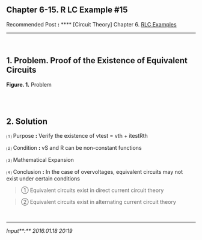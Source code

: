 ## **Chapter 6-15. R LC Example #15**

Recommended Post **:** **** [Circuit Theory] Chapter 6. [RLC Examples](https://jb243.github.io/pages/23)

---

<br>


## 1\. Problem. Proof of the Existence of Equivalent Circuits

**Figure. 1.** Problem 

<br>

<br>

## **2\. Solution**

 ⑴ Purpose **:** Verify the existence of vtest = vth + itestRth

 ⑵ Condition **:** vS and R can be non-constant functions

 ⑶ Mathematical Expansion

 ⑷ Conclusion **:** In the case of overvoltages, equivalent circuits may not exist under certain conditions

> ① Equivalent circuits exist in direct current circuit theory

> ② Equivalent circuits exist in alternating current circuit theory

<br>

---

_Input**:** 2016.01.18 20:19_
